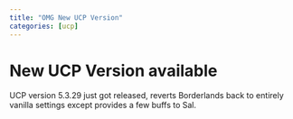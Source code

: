 ```yaml
---
title: "OMG New UCP Version"
categories: [ucp]
---
```

# New UCP Version available

UCP version 5.3.29 just got released, reverts Borderlands back to entirely
vanilla settings except provides a few buffs to Sal.
